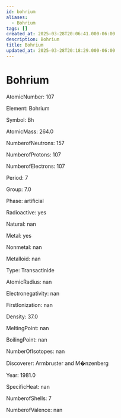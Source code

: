 ```yaml
---
id: bohrium
aliases:
  - Bohrium
tags: []
created_at: 2025-03-28T20:06:41.000-06:00
description: Bohrium
title: Bohrium
updated_at: 2025-03-28T20:18:29.000-06:00
---
```




# Bohrium

AtomicNumber: 107

Element: Bohrium

Symbol: Bh

AtomicMass: 264.0

NumberofNeutrons: 157

NumberofProtons: 107

NumberofElectrons: 107

Period: 7

Group: 7.0

Phase: artificial

Radioactive: yes

Natural: nan

Metal: yes

Nonmetal: nan

Metalloid: nan

Type: Transactinide

AtomicRadius: nan

Electronegativity: nan

FirstIonization: nan

Density: 37.0

MeltingPoint: nan

BoilingPoint: nan

NumberOfIsotopes: nan

Discoverer: Armbruster and M�nzenberg

Year: 1981.0

SpecificHeat: nan

NumberofShells: 7

NumberofValence: nan

